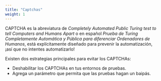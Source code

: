 ```yaml
---
title: "Captchas"
weight: 1
---
```


CAPTCHA es la abreviatura de _Completely Automated Public Turing test
to tell Computers and Humans Apart_ o en español _Prueba de Turing Completamente 
Automática y Pública para diferenciar Ordenadores de Humanos_,
está explícitamente diseñado para prevenir la automatización, ¡así que no intentes 
automatizarlo!

Existen dos estrategias principales para evitar los CAPTCHAs:

* Deshabilitar los CAPTCHAs en tus entornos de pruebas.
* Agrega un parámetro que permita que las pruebas hagan un baipás.